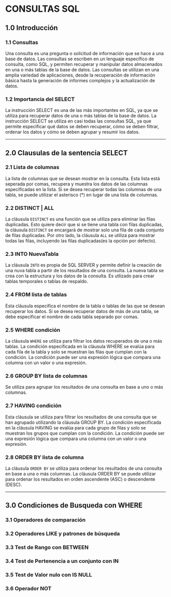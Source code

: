 # CONSULTAS SQL

## 1.0 Introducción
### 1.1 Consultas
Una consulta es una pregunta o solicitud de información que se hace a una base de datos. Las consultas se escriben en un lenguaje específico de consulta, como SQL, y permiten recuperar y manipular datos almacenados en una o más tablas de la base de datos. Las consultas se utilizan en una amplia variedad de aplicaciones, desde la recuperación de información básica hasta la generación de informes complejos y la actualización de datos.

### 1.2 Importancia del SELECT
La instrucción SELECT es una de las más importantes en SQL, ya que se utiliza para recuperar datos de una o más tablas de la base de datos. La instrucción SELECT se utiliza en casi todas las consultas SQL, ya que permite especificar qué datos se deben recuperar, cómo se deben filtrar, ordenar los datos y cómo se deben agrupar y resumir los datos.

---
## 2.0 Clausulas de la sentencia SELECT
### 2.1 Lista de columnas
La lista de columnas que se desean mostrar en la consulta. Esta lista está seperada por comas, recupera y muestra los datos de las columnas especificadas en la lista. Si se desea recuperar todas las columnas de una tabla, se puede utilizar el asterisco (*) en lugar de una lista de columnas.

### 2.2 DISTINCT | ALL
La cláusula `DISTINCT` es una función que se utiliza para eliminar las filas duplicadas. Esto quiere decir que si se tiene una tabla con filas duplicadas, la cláusula `DISTINCT` se encargará de mostrar solo una fila de cada conjunto de filas duplicadas. Por otro lado, la cláusula `ALL` se utiliza para mostrar todas las filas, incluyendo las filas duplicadas(es la opción por defecto).

### 2.3 INTO NuevaTabla
La cláusula `INTO` es propia de SQL SERVER y permite definir la creación de una nuva tabla a partir de los resultados de una consulta. La nueva tabla se crea con la estructura y los datos de la consulta. Es utlizado para crear tablas temporales o tablas de respaldo.

### 2.4 FROM lista de tablas
Esta cláusula especifica el nombre de la tabla o tablas de las que se desean recuperar los datos. Si se desea recuperar datos de más de una tabla, se debe especificar el nombre de cada tabla separado por comas.

### 2.5 WHERE condición
La cláusula `WHERE` se utiliza para filtrar los datos recuperados de una o más tablas. La condición especificada en la cláusula WHERE se evalúa para cada fila de la tabla y solo se muestran las filas que cumplan con la condición. La condición puede ser una expresión lógica que compara una columna con un valor o una expresión.

### 2.6 GROUP BY lista de columnas
Se utiliza para agrupar los resultados de una consulta en base a uno o más columnas.  

### 2.7 HAVING condición
Esta cláusula se utiliza para filtrar los resultados de una consulta que se han agrupado utilizando la cláusula GROUP BY. La condición especificada en la cláusula HAVING se evalúa para cada grupo de filas y solo se muestran los grupos que cumplan con la condición. La condición puede ser una expresión lógica que compara una columna con un valor o una expresión.

### 2.8 ORDER BY lista de columna
La cláusula `ORDER BY` se utiliza para ordenar los resultados de una consulta en base a una o más columnas. La cláusula ORDER BY se puede utilizar para ordenar los resultados en orden ascendente (ASC) o descendente (DESC).

---
## 3.0 Condiciones de Busqueda con WHERE
### 3.1 Operadores de comparación

### 3.2 Operadores LIKE y patrones de búsqueda

### 3.3 Test de Rango con BETWEEN

### 3.4 Test de Pertenencia a un conjunto con IN

### 3.5 Test de Valor nulo con IS NULL

### 3.6 Operador NOT

